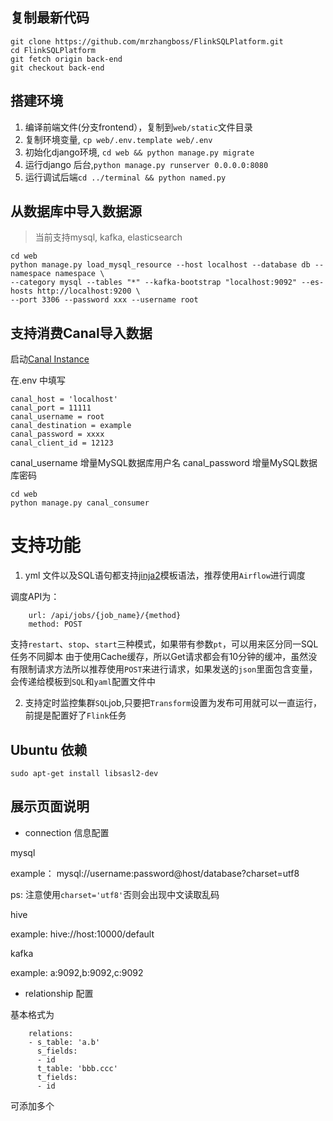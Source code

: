 ## 复制最新代码

    git clone https://github.com/mrzhangboss/FlinkSQLPlatform.git
    cd FlinkSQLPlatform
    git fetch origin back-end
    git checkout back-end
    

## 搭建环境

1. 编译前端文件(分支frontend），复制到`web/static`文件目录
2. 复制环境变量, `cp web/.env.template web/.env`
3. 初始化django环境, `cd web && python manage.py migrate`
4. 运行django 后台,`python manage.py runserver 0.0.0.0:8080`
5. 运行调试后端`cd ../terminal && python named.py`



## 从数据库中导入数据源

> 当前支持mysql, kafka, elasticsearch

    cd web 
    python manage.py load_mysql_resource --host localhost --database db --namespace namespace \
    --category mysql --tables "*" --kafka-bootstrap "localhost:9092" --es-hosts http://localhost:9200 \
    --port 3306 --password xxx --username root
    
    
 
## 支持消费Canal导入数据

启动[Canal Instance](https://github.com/alibaba/canal)

在.env 中填写

    canal_host = 'localhost'
    canal_port = 11111
    canal_username = root
    canal_destination = example
    canal_password = xxxx
    canal_client_id = 12123

canal_username 增量MySQL数据库用户名
canal_password 增量MySQL数据库密码

    cd web
    python manage.py canal_consumer
    
    
# 支持功能

1. yml 文件以及SQL语句都支持[jinja2](https://jinja.palletsprojects.com/en/2.10.x/)模板语法，推荐使用`Airflow`进行调度

调度API为：
    
        url: /api/jobs/{job_name}/{method}
        method: POST

支持`restart`、`stop`、`start`三种模式，如果带有参数`pt`，可以用来区分同一SQL任务不同脚本
由于使用Cache缓存，所以Get请求都会有10分钟的缓冲，虽然没有限制请求方法所以推荐使用`POST`来进行请求，如果发送的`json`里面包含变量，会传递给模板到`SQL`和`yaml`配置文件中

2. 支持定时监控集群`SQL`job,只要把`Transform`设置为发布可用就可以一直运行，前提是配置好了`Flink`任务

## Ubuntu 依赖

    sudo apt-get install libsasl2-dev
    

## 展示页面说明

- connection 信息配置

mysql

example：  mysql://username:password@host/database?charset=utf8

ps: 注意使用`charset='utf8'`否则会出现中文读取乱码


hive

example: hive://host:10000/default

kafka

example: a:9092,b:9092,c:9092


- relationship 配置

基本格式为



        relations:
        - s_table: 'a.b'
          s_fields: 
          - id
          t_table: 'bbb.ccc'
          t_fields: 
          - id
          
可添加多个

